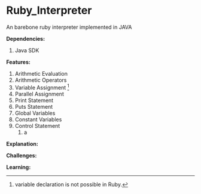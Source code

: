 # Ruby_Interpreter
An barebone ruby interpreter implemented in JAVA

**Dependencies:**  
1. Java SDK

**Features:**
1. Arithmetic Evaluation
2. Arithmetic Operators
3. Variable Assignment [^1]
4. Parallel Assignment 
5. Print Statement
6. Puts Statement
7. Global Variables
8. Constant Variables
9. Control Statement
    1. a

**Explanation:**

**Challenges:**

**Learning:**

[^1]: variable declaration is not possible in Ruby.
